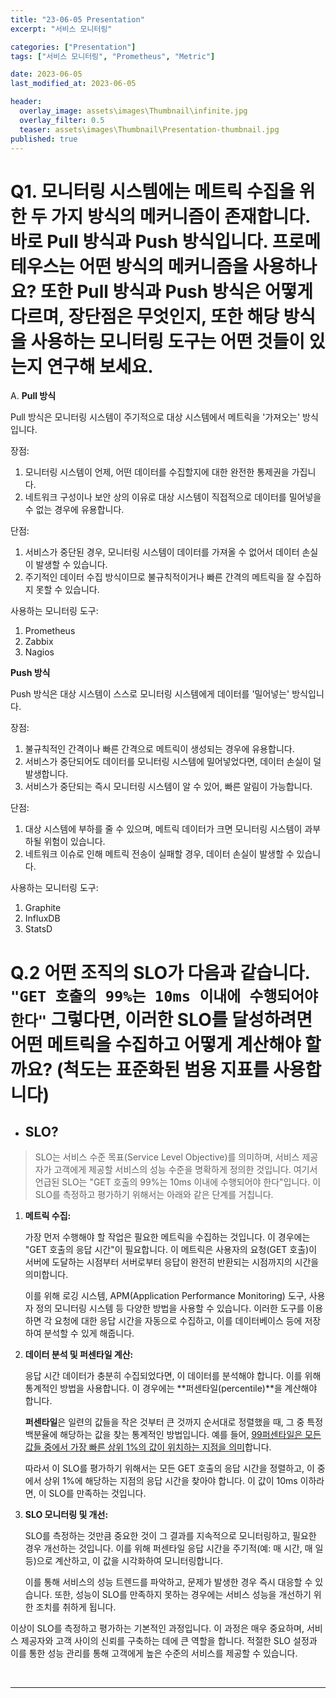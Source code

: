 ```yaml
---
title: "23-06-05 Presentation"
excerpt: "서비스 모니터링"

categories: ["Presentation"]
tags: ["서비스 모니터링", "Prometheus", "Metric"]

date: 2023-06-05
last_modified_at: 2023-06-05

header:
  overlay_image: assets\images\Thumbnail\infinite.jpg
  overlay_filter: 0.5 
  teaser: assets\images\Thumbnail\Presentation-thumbnail.jpg
published: true
---
```


# Q1. 모니터링 시스템에는 메트릭 수집을 위한 두 가지 방식의 메커니즘이 존재합니다. 바로 Pull 방식과 Push 방식입니다. 프로메테우스는 어떤 방식의 메커니즘을 사용하나요? 또한 Pull 방식과 Push 방식은 어떻게 다르며, 장단점은 무엇인지, 또한 해당 방식을 사용하는 모니터링 도구는 어떤 것들이 있는지 연구해 보세요.

A. **Pull 방식**

Pull 방식은 모니터링 시스템이 주기적으로 대상 시스템에서 메트릭을 '가져오는' 방식입니다.



장점:

1. 모니터링 시스템이 언제, 어떤 데이터를 수집할지에 대한 완전한 통제권을 가집니다.
2. 네트워크 구성이나 보안 상의 이유로 대상 시스템이 직접적으로 데이터를 밀어넣을 수 없는 경우에 유용합니다.

단점:

1. 서비스가 중단된 경우, 모니터링 시스템이 데이터를 가져올 수 없어서 데이터 손실이 발생할 수 있습니다.
2. 주기적인 데이터 수집 방식이므로 불규칙적이거나 빠른 간격의 메트릭을 잘 수집하지 못할 수 있습니다.



사용하는 모니터링 도구:

1. Prometheus
2. Zabbix
3. Nagios



**Push 방식**

Push 방식은 대상 시스템이 스스로 모니터링 시스템에게 데이터를 '밀어넣는' 방식입니다.



장점:

1. 불규칙적인 간격이나 빠른 간격으로 메트릭이 생성되는 경우에 유용합니다.
2. 서비스가 중단되어도 데이터를 모니터링 시스템에 밀어넣었다면, 데이터 손실이 덜 발생합니다.
3. 서비스가 중단되는 즉시 모니터링 시스템이 알 수 있어, 빠른 알림이 가능합니다.

단점:

1. 대상 시스템에 부하를 줄 수 있으며, 메트릭 데이터가 크면 모니터링 시스템이 과부하될 위험이 있습니다.
2. 네트워크 이슈로 인해 메트릭 전송이 실패할 경우, 데이터 손실이 발생할 수 있습니다.



사용하는 모니터링 도구:

1. Graphite
2. InfluxDB
3. StatsD

# Q.2 어떤 조직의 SLO가 다음과 같습니다. `"GET 호출의 99%는 10ms 이내에 수행되어야 한다"` 그렇다면, 이러한 SLO를 달성하려면 어떤 메트릭을 수집하고 어떻게 계산해야 할까요? (척도는 표준화된 범용 지표를 사용합니다)

- ## SLO?

> SLO는 서비스 수준 목표(Service Level Objective)를 의미하며, 서비스 제공자가 고객에게 제공할 서비스의 성능 수준을 명확하게 정의한 것입니다. 여기서 언급된 SLO는 "GET 호출의 99%는 10ms 이내에 수행되어야 한다"입니다. 이 SLO를 측정하고 평가하기 위해서는 아래와 같은 단계를 거칩니다.

1. **메트릭 수집:**

   가장 먼저 수행해야 할 작업은 필요한 메트릭을 수집하는 것입니다. 이 경우에는 "GET 호출의 응답 시간"이 필요합니다. 이 메트릭은 사용자의 요청(GET 호출)이 서버에 도달하는 시점부터 서버로부터 응답이 완전히 반환되는 시점까지의 시간을 의미합니다.

   이를 위해 로깅 시스템, APM(Application Performance Monitoring) 도구, 사용자 정의 모니터링 시스템 등 다양한 방법을 사용할 수 있습니다. 이러한 도구를 이용하면 각 요청에 대한 응답 시간을 자동으로 수집하고, 이를 데이터베이스 등에 저장하여 분석할 수 있게 해줍니다.

2. **데이터 분석 및 퍼센타일 계산:**

   응답 시간 데이터가 충분히 수집되었다면, 이 데이터를 분석해야 합니다. 이를 위해 통계적인 방법을 사용합니다. 이 경우에는 **퍼센타일(percentile)**을 계산해야 합니다.

   **퍼센타일**은 일련의 값들을 작은 것부터 큰 것까지 순서대로 정렬했을 때, 그 중 특정 백분율에 해당하는 값을 찾는 통계적인 방법입니다. 예를 들어, <u>99퍼센타일은 모든 값들 중에서 가장 빠른 상위 1%의 값이 위치하는 지점을 의미</u>합니다.

   따라서 이 SLO를 평가하기 위해서는 모든 GET 호출의 응답 시간을 정렬하고, 이 중에서 상위 1%에 해당하는 지점의 응답 시간을 찾아야 합니다. 이 값이 10ms 이하라면, 이 SLO를 만족하는 것입니다.

3. **SLO 모니터링 및 개선:**

   SLO를 측정하는 것만큼 중요한 것이 그 결과를 지속적으로 모니터링하고, 필요한 경우 개선하는 것입니다. 이를 위해 퍼센타일 응답 시간을 주기적(예: 매 시간, 매 일 등)으로 계산하고, 이 값을 시각화하여 모니터링합니다.

   이를 통해 서비스의 성능 트렌드를 파악하고, 문제가 발생한 경우 즉시 대응할 수 있습니다. 또한, 성능이 SLO를 만족하지 못하는 경우에는 서비스 성능을 개선하기 위한 조치를 취하게 됩니다.

이상이 SLO를 측정하고 평가하는 기본적인 과정입니다. 이 과정은 매우 중요하며, 서비스 제공자와 고객 사이의 신뢰를 구축하는 데에 큰 역할을 합니다. 적절한 SLO 설정과 이를 통한 성능 관리를 통해 고객에게 높은 수준의 서비스를 제공할 수 있습니다.

<br>

---

<br>
